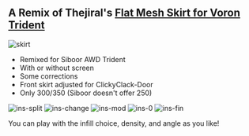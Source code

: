 ## A Remix of Thejiral's [Flat Mesh Skirt for Voron Trident](https://www.printables.com/de/model/644512-flat-mesh-skirt-voron-trident-350300250mm) ##

![skirt](https://github.com/livinhack/Flat-Mesh-Skirt-Remix-for-Siboor-Trident/assets/91290219/ad63c3dd-bdef-4863-b476-530c4e68279e)

- Remixed for Siboor AWD Trident
- With or without screen
- Some corrections
- Front skirt adjusted for ClickyClack-Door
- Only 300/350 (Siboor doesn't offer 250)



![ins-split](https://github.com/livinhack/Flat-Mesh-Skirt-Remix-for-Siboor-Trident/assets/91290219/017f0ff0-34ef-42e3-9f93-e1047113b63d)
![ins-change](https://github.com/livinhack/Flat-Mesh-Skirt-Remix-for-Siboor-Trident/assets/91290219/2a48fb7f-789e-4270-97c3-6f25a131c425)
![ins-mod](https://github.com/livinhack/Flat-Mesh-Skirt-Remix-for-Siboor-Trident/assets/91290219/8482607b-9f4d-451d-b3c7-2b79b1690abb)
![ins-0](https://github.com/livinhack/Flat-Mesh-Skirt-Remix-for-Siboor-Trident/assets/91290219/bce7617f-c196-4ca9-b4fb-125bd76d6ec8)
![ins-fin](https://github.com/livinhack/Flat-Mesh-Skirt-Remix-for-Siboor-Trident/assets/91290219/e8cdbd44-39f0-4700-bc12-1fe5184b364c)

You can play with the infill choice, density, and angle as you like!
